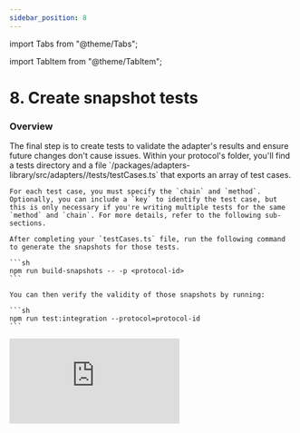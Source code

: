 ```yaml
---
sidebar_position: 8
---
```


import Tabs from "@theme/Tabs";

import TabItem from "@theme/TabItem";

# 8. Create snapshot tests

### Overview

<Tabs>
  <TabItem value="7-text" label="Text instructions" default>
    The final step is to create tests to validate the adapter's results and ensure future changes don't cause issues. Within your protocol's folder, you'll find a tests directory and a file `/packages/adapters-library/src/adapters/<protocol-id>/tests/testCases.ts` that exports an array of test cases.

    For each test case, you must specify the `chain` and `method`. Optionally, you can include a `key` to identify the test case, but this is only necessary if you're writing multiple tests for the same `method` and `chain`. For more details, refer to the following sub-sections.

    After completing your `testCases.ts` file, run the following command to generate the snapshots for those tests.

    ```sh
    npm run build-snapshots -- -p <protocol-id>
    ```

    You can then verify the validity of those snapshots by running:

    ```sh
    npm run test:integration --protocol=protocol-id
    ```

  </TabItem>

  <TabItem value="7-video" label="Video instructions">
    <div class="google-drive-video-wrapper">
        <iframe
        src="https://drive.google.com/file/d/1pVWcssMHTQBH-m_BjVTwpRKamIY6UUK9/preview"
        title="Build your DeFi asset metadata files"
        frameborder="0"
        allow="accelerometer; autoplay; clipboard-write; encrypted-media; gyroscope; picture-in-picture"
        allowfullscreen
        />
    </div>
  </TabItem>
</Tabs>

### Positions

To get a snapshot of the positions, you need to set `method: 'positions'` and provide an input field with the `userAddress`. Optionally, you can specify a `blockNumber`, but this is not required, and the latest will be used and recorded if it's left empty. This will run for all the products of this protocol.

For instance:

```js
{
  chainId: Chain.Ethereum,
  method: "positions",
  input: {
    userAddress: "0x161D61e30284A33Ab1ed227beDcac6014877B3DE",
  },
}
```

### Profits

To get a snapshot of the profits, you need to set `method: 'profits'` and provide an input field with the userAddress and, optionally, timePeriod, which will default to one day if left empty. Optionally, you can specify a `blockNumber`, but this is not required, and the latest will be used and recorded if it's left empty. This will run for all the products of this protocol.

For instance:

```js
{
  chainId: Chain.Ethereum,
  method: "deposits",
  input: {
    fromBlock: 198188138,
    toBlock: 200597430,
    userAddress: "0xbc0a54c02a1e80c8e25e8173a8a80baf116205b5",
    protocolTokenAddress: "0x3bAa857646e5A0B475E75a1dbD38E7f0a6742058",
    productId: "supply",
  },
}
```

### Deposits/Withdrawals/Repays/Borrows

To get a snapshot of any of these methods, set `method: 'deposits' | 'withdrawals' | 'repays' | 'borrows'`. The input field of these methods requires additional parameters to work, including `userAddress`, `fromBlock`, `toBlock`, `protocolTokenAddress`, and `productId`.

For instance:

```js
{
  chainId: Chain.Ethereum,
  method: "deposits",
  input: {
    fromBlock: 198188138,
    toBlock: 200597430,
    userAddress: "0xbc0a54c02a1e80c8e25e8173a8a80baf116205b5",
    protocolTokenAddress: "0x3bAa857646e5A0B475E75a1dbD38E7f0a6742058",
    productId: "supply",
  },
}
```

### TVL

To get a snapshot of the TVL implementation, set `method: 'tvl' and specify the protocol tokens with `filterProtocolToken: ['protocol-token-address1', 'protocol-token-address2']`. Optionally, you can specify a `blockNumber`, but this is not required, and the latest will be used and recorded if it's left empty. This will run for all the products of this protocol.

For instance:

```js
{
  chainId: Chain.Ethereum,
  method: "tvl",
  filterProtocolTokens: ["0x3bAa857646e5A0B475E75a1dbD38E7f0a6742058"],
}
```
